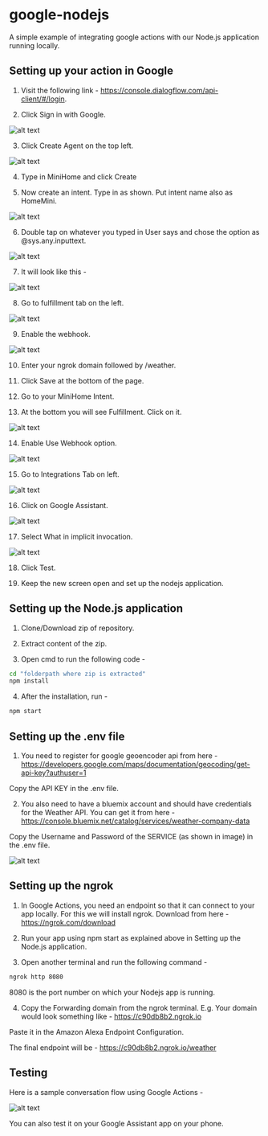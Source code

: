 # google-nodejs
A simple example of integrating google actions with our Node.js application running locally.

Setting up your action in Google
-------

1. Visit the following link - https://console.dialogflow.com/api-client/#/login.

2. Click Sign in with Google.

![alt text](https://github.com/prav10194/google-nodejs/blob/master/screenshots/sign-in.png "Watson")

3. Click Create Agent on the top left.

![alt text](https://github.com/prav10194/google-nodejs/blob/master/screenshots/create-agent.png "Watson")

4. Type in MiniHome and click Create

5. Now create an intent. Type in as shown. Put intent name also as HomeMini.

![alt text](https://github.com/prav10194/google-nodejs/blob/master/screenshots/intent.png "Watson")

6. Double tap on whatever you typed in User says and chose the option as @sys.any.inputtext.

![alt text](https://github.com/prav10194/google-nodejs/blob/master/screenshots/double-click.png "Watson")

7. It will look like this -

![alt text](https://github.com/prav10194/google-nodejs/blob/master/screenshots/final-screen.png "Watson")

8. Go to fulfillment tab on the left.

![alt text](https://github.com/prav10194/google-nodejs/blob/master/screenshots/fulfillment.png "Watson")

9. Enable the webhook.

![alt text](https://github.com/prav10194/google-nodejs/blob/master/screenshots/webhook.png "Watson")

10. Enter your ngrok domain followed by /weather.

11. Click Save at the bottom of the page.

12. Go to your MiniHome Intent.

13. At the bottom you will see Fulfillment. Click on it.

![alt text](https://github.com/prav10194/google-nodejs/blob/master/screenshots/fulfillment-option.png "Watson")

14. Enable Use Webhook option.

![alt text](https://github.com/prav10194/google-nodejs/blob/master/screenshots/webhook-option.png "Watson")

15. Go to Integrations Tab on left.

![alt text](https://github.com/prav10194/google-nodejs/blob/master/screenshots/integration.png "Watson")

16. Click on Google Assistant.

![alt text](https://github.com/prav10194/google-nodejs/blob/master/screenshots/google-assistant.png "Watson")

17. Select What in implicit invocation.

![alt text](https://github.com/prav10194/google-nodejs/blob/master/screenshots/whats-the-weather-intent.png "Watson")

18. Click Test.

19. Keep the new screen open and set up the nodejs application.


Setting up the Node.js application
-------

1. Clone/Download zip of repository.

2. Extract content of the zip.

3. Open cmd to run the following code -
```cmd
cd "folderpath where zip is extracted"
npm install
```

4. After the installation, run -  
```cmd
npm start
```

Setting up the .env file
-------

1. You need to register for google geoencoder api from here - https://developers.google.com/maps/documentation/geocoding/get-api-key?authuser=1

Copy the API KEY in the .env file.

2. You also need to have a bluemix account and should have credentials for the Weather API. You can get it from here - https://console.bluemix.net/catalog/services/weather-company-data

Copy the Username and Password of the SERVICE (as shown in image) in the .env file.

![alt text](https://github.com/prav10194/alexa-integration-with-watson/blob/master/screenshots/weather.png "Weather Service in Bluemix")

Setting up the ngrok
-------

1. In Google Actions, you need an endpoint so that it can connect to your app locally. For this we will install ngrok. Download from here - https://ngrok.com/download

2. Run your app using npm start as explained above in Setting up the Node.js application.

3. Open another terminal and run the following command -

```cmd
ngrok http 8080
```
8080 is the port number on which your Nodejs app is running.

4. Copy the Forwarding domain from the ngrok terminal. E.g. Your domain would look something like - https://c90db8b2.ngrok.io

Paste it in the Amazon Alexa Endpoint Configuration.

The final endpoint will be - https://c90db8b2.ngrok.io/weather

Testing
-------

Here is a sample conversation flow using Google Actions -

![alt text](https://github.com/prav10194/google-nodejs/blob/master/screenshots/testing-gif.gif "Watson")

You can also test it on your Google Assistant app on your phone.
